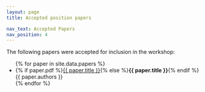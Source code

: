 ```yaml
---
layout: page
title: Accepted position papers

nav_text: Accepted Papers
nav_position: 4
---
```



The following papers were accepted for inclusion in the workshop: 

<ul>
{% for paper in site.data.papers %}
<li>{% if paper.pdf %}<a href="{{ paper.pdf | absolute_url }}" title="View the PDF of {{ paper.title }}">{{ paper.title }}</a>{% else %}<strong>{{ paper.title }}</strong>{% endif %}<br>{{ paper.authors }}</li>
{% endfor %}
</ul>
